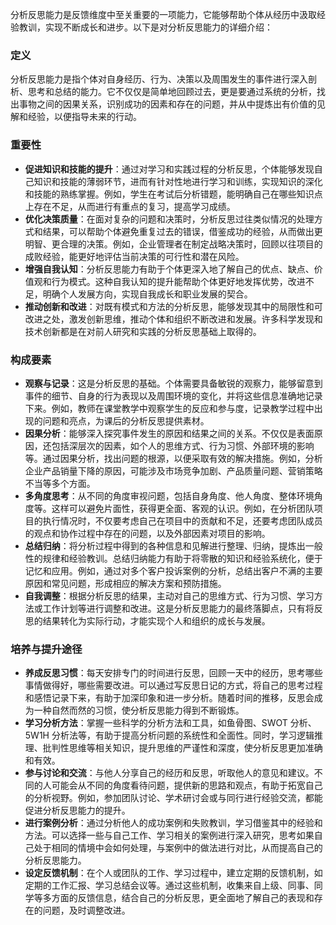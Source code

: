 分析反思能力是反馈维度中至关重要的一项能力，它能够帮助个体从经历中汲取经验教训，实现不断成长和进步。以下是对分析反思能力的详细介绍：

### 定义

分析反思能力是指个体对自身经历、行为、决策以及周围发生的事件进行深入剖析、思考和总结的能力。它不仅仅是简单地回顾过去，更是要通过系统的分析，找出事物之间的因果关系，识别成功的因素和存在的问题，并从中提炼出有价值的见解和经验，以便指导未来的行动。

### 重要性

- **促进知识和技能的提升**：通过对学习和实践过程的分析反思，个体能够发现自己知识和技能的薄弱环节，进而有针对性地进行学习和训练，实现知识的深化和技能的熟练掌握。例如，学生在考试后分析错题，能明确自己在哪些知识点上存在不足，从而进行有重点的复习，提高学习成绩。
- **优化决策质量**：在面对复杂的问题和决策时，分析反思过往类似情况的处理方式和结果，可以帮助个体避免重复过去的错误，借鉴成功的经验，从而做出更明智、更合理的决策。例如，企业管理者在制定战略决策时，回顾以往项目的成败经验，能更好地评估当前决策的可行性和潜在风险。
- **增强自我认知**：分析反思能力有助于个体更深入地了解自己的优点、缺点、价值观和行为模式。这种自我认知的提升能帮助个体更好地发挥优势，改进不足，明确个人发展方向，实现自我成长和职业发展的契合。
- **推动创新和改进**：对既有模式和方法的分析反思，能够发现其中的局限性和可改进之处，激发创新思维，推动个体和组织不断改进和发展。许多科学发现和技术创新都是在对前人研究和实践的分析反思基础上取得的。

### 构成要素

- **观察与记录**：这是分析反思的基础。个体需要具备敏锐的观察力，能够留意到事件的细节、自身的行为表现以及周围环境的变化，并将这些信息准确地记录下来。例如，教师在课堂教学中观察学生的反应和参与度，记录教学过程中出现的问题和亮点，为课后的分析反思提供素材。
- **因果分析**：能够深入探究事件发生的原因和结果之间的关系。不仅仅是表面原因，还包括深层次的因素，如个人的思维方式、行为习惯、外部环境的影响等。通过因果分析，找出问题的根源，以便采取有效的解决措施。例如，分析企业产品销量下降的原因，可能涉及市场竞争加剧、产品质量问题、营销策略不当等多个方面。
- **多角度思考**：从不同的角度审视问题，包括自身角度、他人角度、整体环境角度等。这样可以避免片面性，获得更全面、客观的认识。例如，在分析团队项目的执行情况时，不仅要考虑自己在项目中的贡献和不足，还要考虑团队成员的观点和协作过程中存在的问题，以及外部因素对项目的影响。
- **总结归纳**：将分析过程中得到的各种信息和见解进行整理、归纳，提炼出一般性的规律和经验教训。总结归纳能力有助于将零散的知识和经验系统化，便于记忆和应用。例如，通过对多个客户投诉案例的分析，总结出客户不满的主要原因和常见问题，形成相应的解决方案和预防措施。
- **自我调整**：根据分析反思的结果，主动对自己的思维方式、行为习惯、学习方法或工作计划等进行调整和改进。这是分析反思能力的最终落脚点，只有将反思的结果转化为实际行动，才能实现个人和组织的成长与发展。

### 培养与提升途径

- **养成反思习惯**：每天安排专门的时间进行反思，回顾一天中的经历，思考哪些事情做得好，哪些需要改进。可以通过写反思日记的方式，将自己的思考过程和感悟记录下来，有助于加深印象和进一步分析。随着时间的推移，反思会成为一种自然而然的习惯，使分析反思能力得到不断锻炼。
- **学习分析方法**：掌握一些科学的分析方法和工具，如鱼骨图、SWOT 分析、5W1H 分析法等，有助于提高分析问题的系统性和全面性。同时，学习逻辑推理、批判性思维等相关知识，提升思维的严谨性和深度，使分析反思更加准确和有效。
- **参与讨论和交流**：与他人分享自己的经历和反思，听取他人的意见和建议。不同的人可能会从不同的角度看待问题，提供新的思路和观点，有助于拓宽自己的分析视野。例如，参加团队讨论、学术研讨会或与同行进行经验交流，都能促进分析反思能力的提升。
- **进行案例分析**：通过分析他人的成功案例和失败教训，学习借鉴其中的经验和方法。可以选择一些与自己工作、学习相关的案例进行深入研究，思考如果自己处于相同的情境中会如何处理，与案例中的做法进行对比，从而提高自己的分析反思能力。
- **设定反馈机制**：在个人或团队的工作、学习过程中，建立定期的反馈机制，如定期的工作汇报、学习总结会议等。通过这些机制，收集来自上级、同事、同学等多方面的反馈信息，结合自己的分析反思，更全面地了解自己的表现和存在的问题，及时调整改进。
